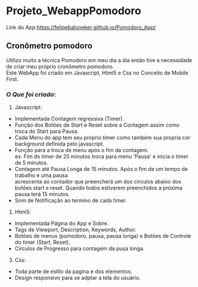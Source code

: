 # Projeto_WebappPomodoro
Link do App:https://felipebaloneker.github.io/Pomodoro_App/
## Cronômetro pomodoro ##
Utilizo muito a técnica Pomodoro em meu dia a dia então tive a necessidade de criar meu próprio cronômetro pomodoro.<br>
Este WebApp foi criado em Javascript, Html5 e Css no Conceito de Mobile First.<br>
 ### **_O Que foi criado:_** ###
 1. Javascript:
 - Implementada Contagem regressiva (Timer).
 - Função dos Botões de Start e Reset sobre a Contagem assim como troca do Start para Pausa.
 - Cada Menu do app tem seu próprio timer como também sua propria cor background definida pelo javascript.
 - Função para a troca de menu após o fim da contagem. <br> ex: Fim do timer de 25 minutos troca para menu 'Pausa' e inicia o timer de 5 minutos.
 - Contagem até Pausa Longa de 15 minutos. Após o fim de um tempo de trabalho e uma pausa<br>
 acrescenta ao contador que preencherá um dos circulos abaixo dos botões start e reset. Quando todos estiverem preenchidos a próxima pausa terá 15 minutos.
 - Som de Notificação ao termino de cada timer.
 1. Html5:
 - Implementada Página do App e Sobre.
 - Tags de Viewport, Description, Keywords, Author.
 - Botões de menus (pomodoro, pausa, pausa longa) e Botões de Controle do timer (Start, Reset).
 - Circulos de Progresso para contagem da pusa longa.
 3. Css:
 - Toda parte de estilo da pagina e dos elementos.
 - Design responsivo para se adptar a tela do usuário.
